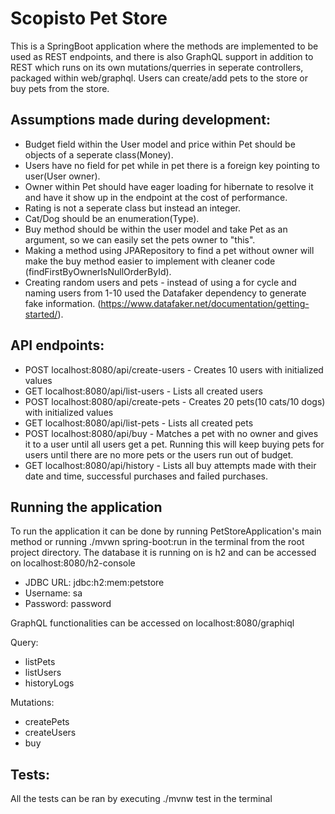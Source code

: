# Scopisto Pet Store
This is a SpringBoot application where the methods are implemented to be used as REST endpoints, and there is also GraphQL support in addition to REST which runs on its own mutations/querries in seperate controllers, packaged within web/graphql. Users can create/add pets to the store or buy pets from the store. 

## Assumptions made during development:
- Budget field within the User model and price within Pet should be objects of a seperate class(Money).
- Users have no field for pet while in pet there is a foreign key pointing to user(User owner).
- Owner within Pet should have eager loading for hibernate to resolve it and have it show up in the endpoint at the cost of performance.
- Rating is not a seperate class but instead an integer.
- Cat/Dog should be an enumeration(Type).
- Buy method should be within the user model and take Pet as an argument, so we can easily set the pets owner to "this".
- Making a method using JPARepository to find a pet without owner will make the buy method easier to implement with cleaner code (findFirstByOwnerIsNullOrderById).
- Creating random users and pets - instead of using a for cycle and naming users from 1-10 used the Datafaker dependency to generate fake information. (https://www.datafaker.net/documentation/getting-started/).

## API endpoints:
- POST localhost:8080/api/create-users - Creates 10 users with initialized values 
- GET localhost:8080/api/list-users - Lists all created users
- POST localhost:8080/api/create-pets - Creates 20 pets(10 cats/10 dogs) with initialized values
- GET localhost:8080/api/list-pets - Lists all created pets
- POST localhost:8080/api/buy - Matches a pet with no owner and gives it to a user until all users get a pet. Running this will keep buying pets for users until there are no more pets or the users run out of budget.
- GET localhost:8080/api/history - Lists all buy attempts made with their date and time, successful purchases and failed purchases. 

## Running the application
To run the application it can be done by running PetStoreApplication's main method or running ./mvwn spring-boot:run in the terminal from the root project directory.
The database it is running on is h2 and can be accessed on localhost:8080/h2-console
- JDBC URL: jdbc:h2:mem:petstore
- Username: sa
- Password: password

GraphQL functionalities can be accessed on localhost:8080/graphiql

Query:
- listPets
- listUsers
- historyLogs

Mutations:
- createPets
- createUsers
- buy

## Tests:
All the tests can be ran by executing ./mvnw test in the terminal




